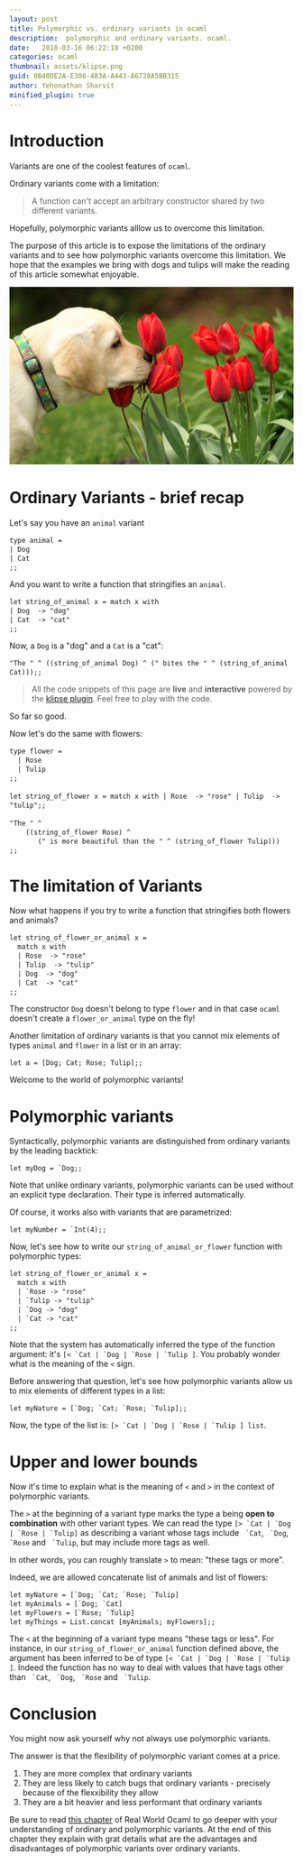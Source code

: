 ```yaml
---
layout: post
title: Polymorphic vs. ordinary variants in ocaml
description:  polymorphic and ordinary variants. ocaml.
date:   2018-03-16 06:22:18 +0200
categories: ocaml
thumbnail: assets/klipse.png
guid: 0B40DE2A-E308-483A-A443-A6728A5BB315
author: Yehonathan Sharvit
minified_plugin: true
---
```


# Introduction

Variants are one of the coolest features of `ocaml`. 

Ordinary variants come with a limitation:

> A function can't accept an arbitrary constructor shared by two different variants.

Hopefully, polymorphic variants alllow us to overcome this limitation.

The purpose of this article is to expose the limitations of the ordinary variants and to see how polymorphic variants overcome this limitation. We hope that the examples we bring with dogs and tulips will make the reading of this article somewhat enjoyable.

![Einstein](/assets/dog_tulip.jpg)

# Ordinary Variants - brief recap

Let's say you have an `animal` variant

~~~klipse-ocaml-types
type animal = 
| Dog
| Cat
;;
~~~

And you want to write a function that stringifies an `animal`.

~~~klipse-ocaml-types
let string_of_animal x = match x with
| Dog  -> "dog"
| Cat  -> "cat"
;;
~~~

Now, a `Dog` is a "dog" and a `Cat` is a "cat":

~~~klipse-ocaml-types
"The " ^ ((string_of_animal Dog) ^ (" bites the " ^ (string_of_animal Cat)));;
~~~


> All the code snippets of this page are **live** and **interactive** powered by the [klipse plugin](https://github.com/viebel/klipse). Feel free to play with the code.



So far so good.

Now let's do the same with flowers:

~~~klipse-ocaml-types
type flower =
  | Rose
  | Tulip
;;

let string_of_flower x = match x with | Rose  -> "rose" | Tulip  -> "tulip";;

"The " ^
    ((string_of_flower Rose) ^
       (" is more beautiful than the " ^ (string_of_flower Tulip)))
;;
~~~

# The limitation of Variants


Now what happens if you try to write a function that stringifies both flowers and animals?

~~~klipse-ocaml-types
let string_of_flower_or_animal x =
  match x with
  | Rose  -> "rose"
  | Tulip  -> "tulip"
  | Dog  -> "dog"
  | Cat  -> "cat"
;;
~~~

The constructor `Dog` doesn't belong to type `flower` and in that case `ocaml` doesn't create a `flower_or_animal` type on the fly!

Another limitation of ordinary variants is that you cannot mix elements of types `animal` and `flower` in a list or in an array:

~~~klipse-ocaml-types
let a = [Dog; Cat; Rose; Tulip];;
~~~


Welcome to the world of polymorphic variants!

# Polymorphic variants

Syntactically, polymorphic variants are distinguished from ordinary variants by the leading backtick:

~~~klipse-ocaml-types
let myDog = `Dog;;
~~~

Note that unlike ordinary variants, polymorphic variants can be used without an explicit type declaration. 
Their type is inferred automatically. 

Of course, it works also with variants that are parametrized:

~~~klipse-ocaml-types
let myNumber = `Int(4);;
~~~

Now, let's see how to write our `string_of_animal_or_flower` function with polymorphic types:

~~~klipse-ocaml-types
let string_of_flower_or_animal x =
  match x with
  | `Rose -> "rose"
  | `Tulip -> "tulip"
  | `Dog -> "dog"
  | `Cat -> "cat"
;;
~~~

Note that the system has automatically inferred the type of the function argument: it's ``[< `Cat | `Dog | `Rose | `Tulip ]``. You probably wonder what is the meaning of the `<` sign. 

Before answering that question, let's see how polymorphic variants allow us to mix elements of different types in a list:

~~~klipse-ocaml-types
let myNature = [`Dog; `Cat; `Rose; `Tulip];;
~~~

Now, the type of the list is: ``[> `Cat | `Dog | `Rose | `Tulip ] list``.


# Upper and lower bounds

Now it's time to explain what is the meaning of `<` and `>` in the context of polymorphic variants.

The `>` at the beginning of a variant type marks the type a being **open to combination** with other variant types. We can read the type ``[> `Cat | `Dog | `Rose | `Tulip]`` as describing a variant whose tags include `` `Cat``, `` `Dog``, `` `Rose`` and `` `Tulip``, but may include more tags as well.

In other words, you can roughly translate `>` to mean: "these tags or more".

Indeed, we are allowed concatenate list of animals and list of flowers:

~~~klipse-ocaml-types
let myNature = [`Dog; `Cat; `Rose; `Tulip]
let myAnimals = [`Dog; `Cat]
let myFlowers = [`Rose; `Tulip]
let myThings = List.concat [myAnimals; myFlowers];;
~~~


The `<` at the beginning of a variant type means "these tags or less". For instance, in our `string_of_flower_or_animal` function defined above, the argument has been inferred to be of type ``[< `Cat | `Dog | `Rose | `Tulip ]``. Indeed the function has no way to deal with values that have tags other than `` `Cat``, `` `Dog``, `` `Rose`` and `` `Tulip``.

# Conclusion

You might now ask yourself why not always use polymorphic variants. 

The answer is that the flexibility of polymorphic variant comes at a price.

1. They are more complex that ordinary variants
2. They are less likely to catch bugs that ordinary variants - precisely because of the flexxibility they allow
3. They are a bit heavier and less performant that ordinary variants

Be sure to read [this chapter](https://realworldocaml.org/v1/en/html/variants.html#polymorphic-variants) of Real World Ocaml to go deeper with your understanding of ordinary and polymorphic variants. At the end of this chapter they explain with grat details what are the advantages and disadvantages of polymorphic variants over ordinary variants.


